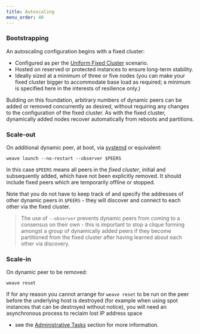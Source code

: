 ```yaml
---
title: Autoscaling
menu_order: 40
---
```


### Bootstrapping

An autoscaling configuration begins with a fixed cluster:

* Configured as per the [Uniform Fixed Cluster](/site/operational-guide/uniform-fixed-cluster.md)
  scenario.
* Hosted on reserved or protected instances to ensure long-term
  stability.
* Ideally sized at a minimum of three or five nodes (you can make your
  fixed cluster bigger to accommodate base load as required; a minimum
  is specified here in the interests of resilience only.)

Building on this foundation, arbitrary numbers of dynamic peers can be
added or removed concurrently as desired, without requiring any
changes to the configuration of the fixed cluster. As with the fixed
cluster, dynamically added nodes recover automatically from reboots
and partitions.

### Scale-out

On additional dynamic peer, at boot, via
[systemd](/site/installing-weave/systemd.md) or equivalent:

    weave launch --no-restart --observer $PEERS

In this case `$PEERS` means all peers in the _fixed cluster_, initial
and subsequently added, which have not been explicitly removed. It
should include fixed peers which are temporarily offline or stopped.

Note that you do not have to keep track of and specify the addresses
of other dynamic peers in `$PEERS` - they will discover and connect to
each other via the fixed cluster.

> The use of `--observer` prevents dynamic peers from coming to a
> consensus on their own - this is important to stop a clique forming
> amongst a group of dynamically added peers if they become
> partitioned from the fixed cluster after having learned about each
> other via discovery.

### Scale-in

On dynamic peer to be removed:

    weave reset

If for any reason you cannot arrange for `weave reset` to be run on
the peer before the underlying host is destroyed (for example when
using spot instances that can be destroyed without notice), you will
need an asynchronous process to reclaim lost IP address space
- see the [Administrative Tasks](/site/operational-guide/tasks.md)
  section for more information.

